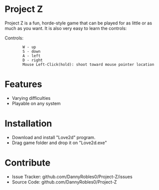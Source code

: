 Project Z
=======
 
Project Z is a fun, horde-style game that can be played for as little or as much as you want. It is also very easy to learn the controls:
 
Controls:

            W - up
            S - down
            A - left
            D - right 
            Mouse Left-Click(hold): shoot toward mouse pointer location
 
Features
=======
- Varying difficulties
- Playable on any system
 
Installation
============

- Download and install "Love2d" program.
- Drag game folder and drop it on "Love2d.exe"
 
Contribute
=========
 
- Issue Tracker: github.com/DannyRobles0/Project-Z/issues
- Source Code: github.com/DannyRobles0/Project-Z

